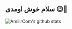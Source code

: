 ## سلام خوش اومدی 😉👋
![AmiiirCom's github stats](https://github-readme-stats.vercel.app/api?username=AmiiirCom&show_icons=true&theme=radical)


